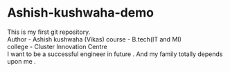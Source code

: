 # Ashish-kushwaha-demo
This is my first git repository.
<br>
Author - Ashish kushwaha (Vikas)
course - B.tech(IT and MI)
<br>
college - Cluster Innovation Centre 
<br> 
I want to be a successful engineer in future . And my family totally depends upon me . 